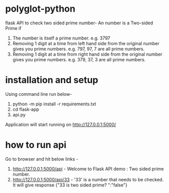 # polyglot-python
flask API to check two sided prime number-
An number is a Two-sided Prime if 
1.	The number is itself a prime number. 
e.g. 3797
2.	Removing 1 digit at a time from left hand side from the original number gives you prime numbers. 
e.g. 797, 97, 7 are all prime numbers.
3.	Removing 1 digit at a time from right hand side from the original number gives you prime numbers. 
e.g. 379, 37, 3 are all prime numbers.

# installation and setup
Using command line run below-
1. python -m pip install -r requirements.txt
2. cd flask-app
3. api.py

Application will start running on http://127.0.0.1:5000/

# how to run api
Go to browser and hit below links -

1. http://127.0.0.1:5000/api - Welcome to Flask API demo : Two sided prime number.
2. http://127.0.0.1:5000/api/33 - '33' is a number that needs to be checked. It will give response {"33 is two sided prime? ":"false"}
